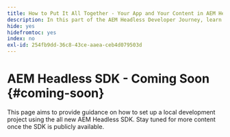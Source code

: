 ```yaml
---
title: How to Put It All Together - Your App and Your Content in AEM Headless
description: In this part of the AEM Headless Developer Journey, learn how to take your AEM Project including Content Fragments, your GraphQL calls, your REST API calls, and your application, and prepare it for going live.
hide: yes
hidefromtoc: yes
index: no
exl-id: 254fb9dd-36c8-43ce-aaea-ceb4d079503d
---
```

# AEM Headless SDK - Coming Soon {#coming-soon}

This page aims to provide guidance on how to set up a local development project using the all new AEM Headless SDK. Stay tuned for more content once the SDK is publicly available.